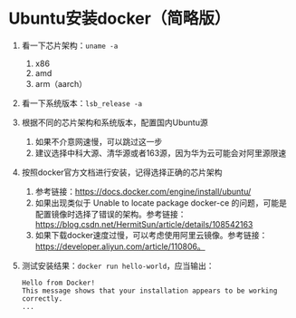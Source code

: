 # Ubuntu安装docker（简略版）

1. 看一下芯片架构：`uname -a`

   1. x86
   2. amd
   3. arm（aarch）

2. 看一下系统版本：`lsb_release -a`

3. 根据不同的芯片架构和系统版本，配置国内Ubuntu源

   1. 如果不介意网速慢，可以跳过这一步
   2. 建议选择中科大源、清华源或者163源，因为华为云可能会对阿里源限速

4. 按照docker官方文档进行安装，记得选择正确的芯片架构

   1. 参考链接：https://docs.docker.com/engine/install/ubuntu/
   2. 如果出现类似于 Unable to locate package docker-ce 的问题，可能是配置镜像时选择了错误的架构。参考链接：https://blog.csdn.net/HermitSun/article/details/108542163
   3. 如果下载docker速度过慢，可以考虑使用阿里云镜像。参考链接：https://developer.aliyun.com/article/110806。

5. 测试安装结果：`docker run hello-world`，应当输出：

   ```shell
   Hello from Docker!
   This message shows that your installation appears to be working correctly.
   ...
   ```